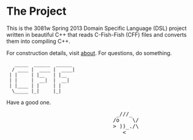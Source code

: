 
The Project
===========

This is the 3081w Spring 2013 Domain Specific Language (DSL) project written in beautiful C++ that reads C-Fish-Fish (CFF) files and converts them into compiling C++.

For construction details, visit [about](./about.md).
For questions, do something.


	   _____  ______  ______ 
	  / ____ |  ____ |  ____|
	 | |     | |__   | |__   
	 | |     |  __|  |  __|  
	 | |____ | |     | |     
	  \_____ |_|     |_|     
                     

Have a good one.








<pre>
							      _///_
							     /o    \/
							     > ))_./\
							        <
</pre>